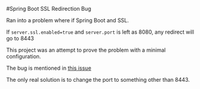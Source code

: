 #Spring Boot SSL Redirection Bug

Ran into a problem where if Spring Boot and SSL.

If `server.ssl.enabled=true` and `server.port` is left as 8080, any redirect will go to 8443

This project was an attempt to prove the problem with a minimal configuration.

The bug is mentioned in [this issue](https://github.com/spring-projects/spring-boot/issues/6140)

The only real solution is to change the port to something other than 8443.